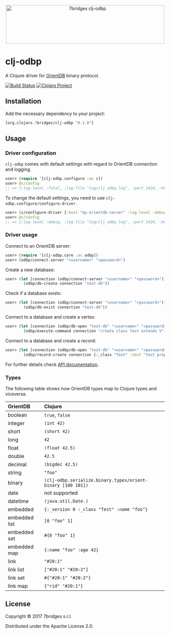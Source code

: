 <p align="center">
<a href="https://7bridges.eu" title="7bridges.eu s.r.l.">
<img src="https://7bridges.eu/img/logo-inline.png" alt="7bridges clj-odbp"
width="500px" height="122px"/></a>
</p>

# clj-odbp

A Clojure driver for [OrientDB](http://orientdb.com/orientdb/) binary protocol.

[![Build Status](https://travis-ci.org/7bridges-eu/clj-odbp.svg?branch=master)](https://travis-ci.org/7bridges-eu/clj-odbp) [![Clojars Project](https://img.shields.io/clojars/v/org.clojars.7bridges/clj-odbp.svg)](https://clojars.org/org.clojars.7bridges/clj-odbp)

## Installation

Add the necessary dependency to your project:

``` clojure
[org.clojars.7bridges/clj-odbp "0.1.0"]
```

## Usage

### Driver configuration

`clj-odbp` comes with default settings with regard to OrientDB connection
and logging.

``` clojure
user> (require '[clj-odbp.configure :as c])
user> @c/config
;; => {:log-level :fatal, :log-file "log/clj_odbp.log", :port 2424, :host "localhost", :log-rotation-frequency :daily}
```

To change the default settings, you need to use
`clj-odbp.configure/configure-driver`.

``` clojure
user> (c/configure-driver {:host "my-orientdb-server" :log-level :debug})
user> @c/config
;; => {:log-level :debug, :log-file "log/clj_odbp.log", :port 2424, :host "my-orientdb-server", :log-rotation-frequency :daily}
```

### Driver usage

Connect to an OrientDB server:

``` clojure
user> (require '[clj-odbp.core :as odbp])
user> (odbp/connect-server "<username>" "<password>")
```

Create a new database:

``` clojure
user> (let [connection (odbp/connect-server "<username>" "<password>")]
        (odbp/db-create connection "test-db"))
```

Check if a database exists:

``` clojure
user> (let [connection (odbp/connect-server "<username>" "<password>")]
        (odbp/db-exist connection "test-db"))
```

Connect to a database and create a vertex:

``` clojure
user> (let [connection (odbp/db-open "test-db" "<username>" "<password>")]
        (odbp/execute-command connection "create class Test extends V"))
```

Connect to a database and create a record:

``` clojure
user> (let [connection (odbp/db-open "test-db" "<username>" "<password>")]
        (odbp/record-create connection {:_class "Test" :text "test property"}))
```

For further details check [API documentation](https://7bridges-eu.github.io/clj-odbp/).

### Types

The following table shows how OrientDB types map to Clojure types and viceversa.

| OrientDB      | Clojure                                                     |
| :----         | :----                                                       |
| boolean       | `true`, `false`                                             |
| integer       | `(int 42)`                                                  |
| short         | `(short 42)`                                                |
| long          | `42`                                                        |
| float         | `(float 42.5)`                                              |
| double        | `42.5`                                                      |
| decimal       | `(bigdec 42.5)`                                             |
| string        | `"foo"`                                                     |
| binary        | `(clj-odbp.serialize.binary.types/orient-binary [100 101])` |
| date          | not supported                                               |
| datetime      | `(java.util.Date.)`                                         |
| embedded      | `{:_version 0 :_class "Test" :name "foo"}`                  |
| embedded list | `[0 "foo" 1]`                                               |
| embedded set  | `#{0 "foo" 1}`                                              |
| embedded map  | `{:name "foo" :age 42}`                                     |
| link          | `"#20:1"`                                                   |
| link list     | `["#20:1" "#20:2"]`                                         |
| link set      | `#{"#20:1" "#20:2"}`                                        |
| link map      | `{"rid" "#20:1"}`                                           |

## License

Copyright © 2017 7bridges s.r.l.

Distributed under the Apache License 2.0.
